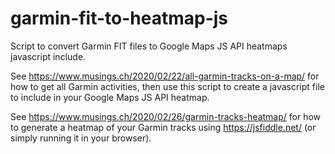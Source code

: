 # garmin-fit-to-heatmap-js
Script to convert Garmin FIT files to Google Maps JS API heatmaps javascript include.

See https://www.musings.ch/2020/02/22/all-garmin-tracks-on-a-map/ for how to get all Garmin activities,
then use this script to create a javascript file to include in your Google Maps JS API heatmap.

See https://www.musings.ch/2020/02/26/garmin-tracks-heatmap/ for how to generate a heatmap of your
Garmin tracks using https://jsfiddle.net/ (or simply running it in your browser).
